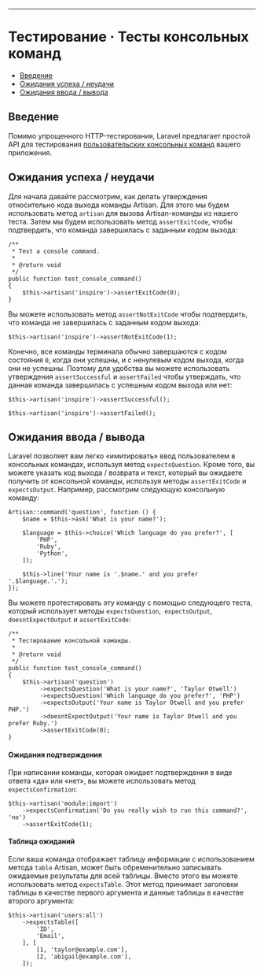 ---

# Тестирование · Тесты консольных команд

- [Введение](#introduction)
- [Ожидания успеха / неудачи](#success-failure-expectations)
- [Ожидания ввода / вывода](#input-output-expectations)

<a name="introduction"></a>
## Введение

Помимо упрощенного HTTP-тестирования, Laravel предлагает простой API для тестирования [пользовательских консольных команд](artisan) вашего приложения.


<a name="success-failure-expectations"></a>
## Ожидания успеха / неудачи

Для начала давайте рассмотрим, как делать утверждения относительно кода выхода команды Artisan. Для этого мы будем использовать метод `artisan` для вызова Artisan-команды из нашего теста. Затем мы будем использовать метод `assertExitCode`, чтобы подтвердить, что команда завершилась с заданным кодом выхода:

    /**
     * Test a console command.
     *
     * @return void
     */
    public function test_console_command()
    {
        $this->artisan('inspire')->assertExitCode(0);
    }

Вы можете использовать метод `assertNotExitCode` чтобы подтвердить, что команда не завершилась с заданным кодом выхода:

    $this->artisan('inspire')->assertNotExitCode(1);

Конечно, все команды терминала обычно завершаются с кодом состояния `0`, когда они успешны, и с ненулевым кодом выхода, когда они не успешны. Поэтому для удобства вы можете использовать утверждения `assertSuccessful` и `assertFailed` чтобы утверждать, что данная команда завершилась с успешным кодом выхода или нет:

    $this->artisan('inspire')->assertSuccessful();

    $this->artisan('inspire')->assertFailed();

<a name="input-output-expectations"></a>
## Ожидания ввода / вывода

Laravel позволяет вам легко «имитировать» ввод пользователем в консольных командах, используя метод `expectsQuestion`. Кроме того, вы можете указать код выхода / возврата и текст, который вы ожидаете получить от консольной команды, используя методы `assertExitCode` и `expectsOutput`. Например, рассмотрим следующую консольную команду:

    Artisan::command('question', function () {
        $name = $this->ask('What is your name?');

        $language = $this->choice('Which language do you prefer?', [
            'PHP',
            'Ruby',
            'Python',
        ]);

        $this->line('Your name is '.$name.' and you prefer '.$language.'.');
    });

Вы можете протестировать эту команду с помощью следующего теста, который использует методы `expectsQuestion`,` expectsOutput`, `doesntExpectOutput` и `assertExitCode`:

    /**
     * Тестирование консольной команды.
     *
     * @return void
     */
    public function test_console_command()
    {
        $this->artisan('question')
             ->expectsQuestion('What is your name?', 'Taylor Otwell')
             ->expectsQuestion('Which language do you prefer?', 'PHP')
             ->expectsOutput('Your name is Taylor Otwell and you prefer PHP.')
             ->doesntExpectOutput('Your name is Taylor Otwell and you prefer Ruby.')
             ->assertExitCode(0);
    }

<a name="confirmation-expectations"></a>
#### Ожидания подтверждения

При написании команды, которая ожидает подтверждения в виде ответа «да» или «нет», вы можете использовать метод `expectsConfirmation`:

    $this->artisan('module:import')
        ->expectsConfirmation('Do you really wish to run this command?', 'no')
        ->assertExitCode(1);

<a name="table-expectations"></a>
#### Таблица ожиданий

Если ваша команда отображает таблицу информации с использованием метода `table` Artisan, может быть обременительно записывать ожидаемые результаты для всей таблицы. Вместо этого вы можете использовать метод `expectsTable`. Этот метод принимает заголовки таблицы в качестве первого аргумента и данные таблицы в качестве второго аргумента:

    $this->artisan('users:all')
        ->expectsTable([
            'ID',
            'Email',
        ], [
            [1, 'taylor@example.com'],
            [2, 'abigail@example.com'],
        ]);
